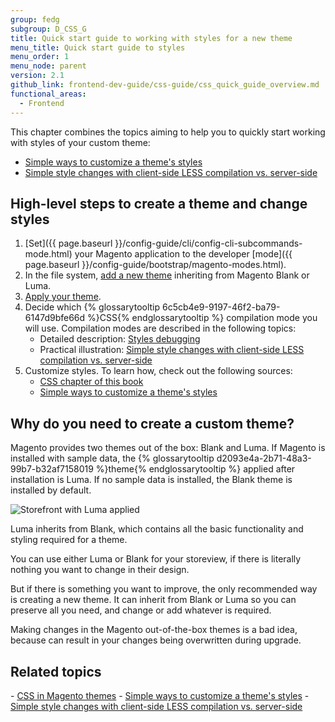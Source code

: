 ```yaml
---
group: fedg
subgroup: D_CSS_G
title: Quick start guide to working with styles for a new theme
menu_title: Quick start guide to styles
menu_order: 1
menu_node: parent
version: 2.1
github_link: frontend-dev-guide/css-guide/css_quick_guide_overview.md
functional_areas:
  - Frontend
---
```


This chapter combines the topics aiming to help you to quickly start working with styles of your custom theme:

- <a href="{{ page.baseurl }}/frontend-dev-guide/css-guide/css_quick_guide_approach.html">Simple ways to customize a theme's styles</a>
- <a href="{{ page.baseurl }}/frontend-dev-guide/css-guide/css_quick_guide_mode.html">Simple style changes with client-side LESS compilation vs. server-side</a>


<h2>High-level steps to create a theme and change styles</h2>

1. [Set]({{ page.baseurl }}/config-guide/cli/config-cli-subcommands-mode.html) your Magento application to the developer [mode]({{ page.baseurl }}/config-guide/bootstrap/magento-modes.html).
1. In the file system, <a href="{{ page.baseurl }}/frontend-dev-guide/themes/theme-create.html" target="_blank">add a new theme</a> inheriting from Magento Blank or Luma.
3.  <a href="{{ page.baseurl }}/frontend-dev-guide/themes/theme-apply.html" target="_blank">Apply your theme</a>.
2. Decide which {% glossarytooltip 6c5cb4e9-9197-46f2-ba79-6147d9bfe66d %}CSS{% endglossarytooltip %} compilation mode you will use. Compilation modes are described in the following topics:
	- Detailed description: <a href="{{ page.baseurl }}/frontend-dev-guide/css-topics/css_debug.html">Styles debugging</a>
	- Practical illustration: <a href="{{ page.baseurl }}/frontend-dev-guide/css-guide/css_quick_guide_mode.html">Simple style changes with client-side LESS compilation vs. server-side</a>
4. Customize styles. To learn how, check out the following sources:
	- <a href="{{ page.baseurl }}/frontend-dev-guide/css-topics/css-overview.html">CSS chapter of this book</a>
	- <a href="{{ page.baseurl }}/frontend-dev-guide/css-guide/css_quick_guide_approach.html">Simple ways to customize a theme's styles</a>

<h2>Why do you need to create a custom theme?</h2>

Magento provides two themes out of the box: Blank and Luma. If Magento is installed with sample data, the {% glossarytooltip d2093e4a-2b71-48a3-99b7-b32af7158019 %}theme{% endglossarytooltip %} applied after installation is Luma. If no sample data is installed, the Blank theme is installed by default.

<img src="{{ site.baseurl }}/common/images/css_guide_luma_.png" alt="Storefront with Luma applied">

Luma inherits from Blank, which contains all the basic functionality and styling required for a theme.

You can use either Luma or Blank for your storeview, if there is literally nothing you want to change in their design.

But if there is something you want to improve, the only recommended way is creating a new theme. It can inherit from Blank or Luma so you can preserve all you need, and change or add whatever is required.

Making changes in the Magento out-of-the-box themes is a bad idea, because can result in your changes being overwritten during upgrade.

<h2>Related topics</h2>
- <a href="{{ page.baseurl }}/frontend-dev-guide/css-topics/css-overview.html"> CSS in Magento themes</a>
- <a href="{{ page.baseurl }}/frontend-dev-guide/css-guide/css_quick_guide_approach.html">Simple ways to customize a theme's styles</a>
- <a href="{{ page.baseurl }}/frontend-dev-guide/css-guide/css_quick_guide_mode.html">Simple style changes with client-side LESS compilation vs. server-side</a>
